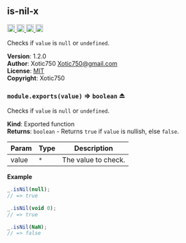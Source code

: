 <a name="module_is-nil-x"></a>

## is-nil-x
<a href="https://travis-ci.org/Xotic750/is-nil-x"
title="Travis status">
<img src="https://travis-ci.org/Xotic750/is-nil-x.svg?branch=master"
alt="Travis status" height="18">
</a>
<a href="https://david-dm.org/Xotic750/is-nil-x"
title="Dependency status">
<img src="https://david-dm.org/Xotic750/is-nil-x.svg"
alt="Dependency status" height="18"/>
</a>
<a href="https://david-dm.org/Xotic750/is-nil-x#info=devDependencies"
title="devDependency status">
<img src="https://david-dm.org/Xotic750/is-nil-x/dev-status.svg"
alt="devDependency status" height="18"/>
</a>
<a href="https://badge.fury.io/js/is-nil-x" title="npm version">
<img src="https://badge.fury.io/js/is-nil-x.svg"
alt="npm version" height="18">
</a>

Checks if `value` is `null` or `undefined`.

**Version**: 1.2.0  
**Author**: Xotic750 <Xotic750@gmail.com>  
**License**: [MIT](&lt;https://opensource.org/licenses/MIT&gt;)  
**Copyright**: Xotic750  
<a name="exp_module_is-nil-x--module.exports"></a>

### `module.exports(value)` ⇒ <code>boolean</code> ⏏
Checks if `value` is `null` or `undefined`.

**Kind**: Exported function  
**Returns**: <code>boolean</code> - Returns `true` if `value` is nullish, else `false`.  

| Param | Type | Description |
| --- | --- | --- |
| value | <code>\*</code> | The value to check. |

**Example**  
```js
_.isNil(null);
// => true

_.isNil(void 0);
// => true

_.isNil(NaN);
// => false
```
